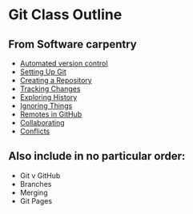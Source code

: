 # Git Class Outline

## From Software carpentry
* [Automated version control](http://swcarpentry.github.io/git-novice/01-basics/index.html)
* [Setting Up Git](http://swcarpentry.github.io/git-novice/02-setup/index.html)
* [Creating a Repository](http://swcarpentry.github.io/git-novice/03-create/index.html)
* [Tracking Changes](http://swcarpentry.github.io/git-novice/04-changes/index.html)
* [Exploring History](http://swcarpentry.github.io/git-novice/05-history/index.html)
* [Ignoring Things](http://swcarpentry.github.io/git-novice/06-ignore/index.html)
* [Remotes in GitHub](http://swcarpentry.github.io/git-novice/07-github/index.html)
* [Collaborating](http://swcarpentry.github.io/git-novice/08-collab/index.html)
* [Conflicts](http://swcarpentry.github.io/git-novice/09-conflict/index.html)

## Also include in no particular order:
* Git v GitHub
* Branches 
* Merging
* Git Pages